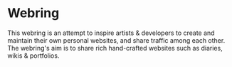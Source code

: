 # Webring
This webring is an attempt to inspire artists &amp; developers to create and maintain their own personal websites, and share traffic among each other. The webring's aim is to share rich hand-crafted websites such as diaries, wikis &amp; portfolios.
